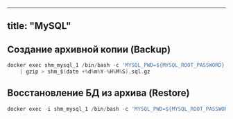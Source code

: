 
---
title: "MySQL"
---

## Создание архивной копии (Backup)

```go
docker exec shm_mysql_1 /bin/bash -c 'MYSQL_PWD=${MYSQL_ROOT_PASSWORD} mysqldump -u root shm' \
    | gzip > shm_$(date +%d%m%Y-%H%M%S).sql.gz
```


## Восстановление БД из архива (Restore)

```go
docker exec -i shm_mysql_1 /bin/bash -c 'MYSQL_PWD=${MYSQL_ROOT_PASSWORD} mysql -u root shm' < shm_backup.sql
```


